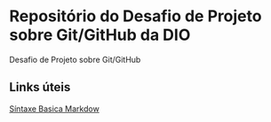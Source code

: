 # Repositório do Desafio de Projeto sobre Git/GitHub da DIO
Desafio de Projeto sobre Git/GitHub

## Links úteis
[Síntaxe Basica Markdow](https://www.markdownguide.org/)
